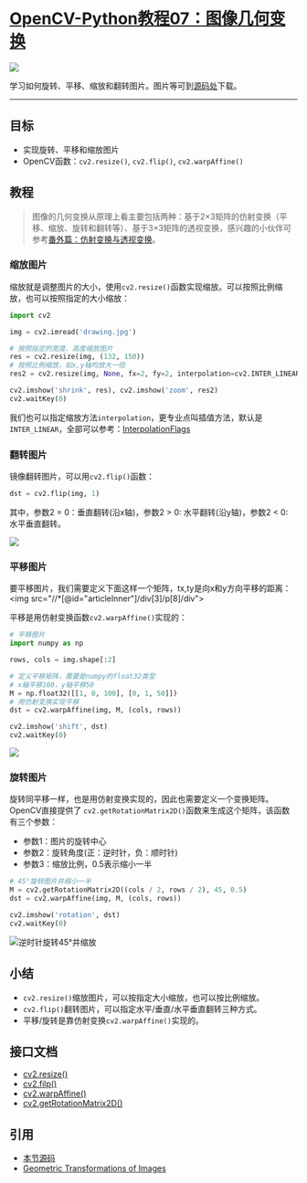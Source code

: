 # [OpenCV-Python教程07：图像几何变换](http://ex2tron.wang/opencv-python-image-geometric-transformation/)

![](http://pic.ex2tron.top/cv2_perspective_transformations_inm.jpg)

学习如何旋转、平移、缩放和翻转图片。<!-- more -->图片等可到[源码处](#引用)下载。

---

## 目标

- 实现旋转、平移和缩放图片
- OpenCV函数：`cv2.resize()`, `cv2.flip()`, `cv2.warpAffine()`

## 教程

> 图像的几何变换从原理上看主要包括两种：基于2×3矩阵的仿射变换（平移、缩放、旋转和翻转等）、基于3×3矩阵的透视变换，感兴趣的小伙伴可参考[番外篇：仿射变换与透视变换](/opencv-python-extra-warpaffine-warpperspective/)。

### 缩放图片

缩放就是调整图片的大小，使用`cv2.resize()`函数实现缩放。可以按照比例缩放，也可以按照指定的大小缩放：

```python
import cv2

img = cv2.imread('drawing.jpg')

# 按照指定的宽度、高度缩放图片
res = cv2.resize(img, (132, 150))
# 按照比例缩放，如x,y轴均放大一倍
res2 = cv2.resize(img, None, fx=2, fy=2, interpolation=cv2.INTER_LINEAR)

cv2.imshow('shrink', res), cv2.imshow('zoom', res2)
cv2.waitKey(0)
```

我们也可以指定缩放方法`interpolation`，更专业点叫插值方法，默认是`INTER_LINEAR`，全部可以参考：[InterpolationFlags](https://docs.opencv.org/4.0.0/da/d54/group__imgproc__transform.html#ga5bb5a1fea74ea38e1a5445ca803ff121)

### 翻转图片

镜像翻转图片，可以用`cv2.flip()`函数：

```python
dst = cv2.flip(img, 1)
```

其中，参数2 = 0：垂直翻转(沿x轴)，参数2 > 0: 水平翻转(沿y轴)，参数2 < 0: 水平垂直翻转。

![](http://pic.ex2tron.top/cv2_flip_image_sample.jpg)

### 平移图片

要平移图片，我们需要定义下面这样一个矩阵，tx,ty是向x和y方向平移的距离：
<img src="//*[@id="articleInner"]/div[3]/p[8]/div">

平移是用仿射变换函数`cv2.warpAffine()`实现的：

```python
# 平移图片
import numpy as np

rows, cols = img.shape[:2]

# 定义平移矩阵，需要是numpy的float32类型
# x轴平移100，y轴平移50
M = np.float32([[1, 0, 100], [0, 1, 50]])
# 用仿射变换实现平移
dst = cv2.warpAffine(img, M, (cols, rows))

cv2.imshow('shift', dst)
cv2.waitKey(0)
```

![](http://pic.ex2tron.top/cv2_translation_100_50.jpg)

### 旋转图片

旋转同平移一样，也是用仿射变换实现的，因此也需要定义一个变换矩阵。OpenCV直接提供了 `cv2.getRotationMatrix2D()`函数来生成这个矩阵，该函数有三个参数：

- 参数1：图片的旋转中心
- 参数2：旋转角度(正：逆时针，负：顺时针)
- 参数3：缩放比例，0.5表示缩小一半

```python
# 45°旋转图片并缩小一半
M = cv2.getRotationMatrix2D((cols / 2, rows / 2), 45, 0.5)
dst = cv2.warpAffine(img, M, (cols, rows))

cv2.imshow('rotation', dst)
cv2.waitKey(0)
```

![逆时针旋转45°并缩放](http://pic.ex2tron.top/cv2_rotation_45_degree.jpg)


## 小结

- `cv2.resize()`缩放图片，可以按指定大小缩放，也可以按比例缩放。
- `cv2.flip()`翻转图片，可以指定水平/垂直/水平垂直翻转三种方式。
- 平移/旋转是靠仿射变换`cv2.warpAffine()`实现的。

## 接口文档

- [cv2.resize()](https://docs.opencv.org/4.0.0/da/d54/group__imgproc__transform.html#ga47a974309e9102f5f08231edc7e7529d)
- [cv2.filp()](https://docs.opencv.org/4.0.0/d2/de8/group__core__array.html#gaca7be533e3dac7feb70fc60635adf441)
- [cv2.warpAffine()](https://docs.opencv.org/4.0.0/da/d54/group__imgproc__transform.html#ga0203d9ee5fcd28d40dbc4a1ea4451983)
- [cv2.getRotationMatrix2D()](https://docs.opencv.org/4.0.0/da/d54/group__imgproc__transform.html#gafbbc470ce83812914a70abfb604f4326)

## 引用

- [本节源码](https://github.com/ex2tron/OpenCV-Python-Tutorial/tree/master/07.%20%E5%9B%BE%E5%83%8F%E5%87%A0%E4%BD%95%E5%8F%98%E6%8D%A2)
- [Geometric Transformations of Images](http://opencv-python-tutroals.readthedocs.io/en/latest/py_tutorials/py_imgproc/py_geometric_transformations/py_geometric_transformations.html)
